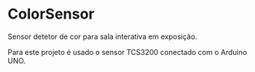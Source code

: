 # ColorSensor

Sensor detetor de cor para sala interativa em exposição.

Para este projeto é usado o sensor TCS3200 conectado com o Arduino UNO.
